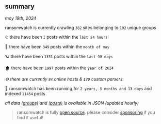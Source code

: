 
## summary
_may 19th, 2024_

ransomwatch is currently crawling `382` sites belonging to `192` unique groups

⏲ there have been `3` posts within the `last 24 hours`

🦈 there have been `349` posts within the `month of may`

🪐 there have been `1331` posts within the `last 90 days`

🏚 there have been `1997` posts within the `year of 2024`

_⚙️ there are currently `84` online hosts & `120` custom parsers._

🦕 ransomwatch has been running for `2 years, 8 months and 13 days` and indexed `11454` posts

_all data  [(groups)](http://ransomwhat.telemetry.ltd/groups) and [(posts)](http://ransomwhat.telemetry.ltd/posts) is available in JSON (updated hourly)_

> ransomwatch is fully [open source](https://github.com/joshhighet/ransomwatch#ransomwatch--). please consider [sponsoring](https://github.com/sponsors/joshhighet) if you find it useful!

